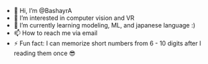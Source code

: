 - 👋 Hi, I’m @BashayrA
- 👀 I’m interested in computer vision and VR 
- 🌱 I’m currently learning modeling, ML, and japanese language :)
- 📫 How to reach me via email
- ⚡ Fun fact: I can memorize short numbers from 6 - 10 digits after I reading them once 😎

<!---
BashayrA/BashayrA is a ✨ special ✨ repository because its `README.md` (this file) appears on your GitHub profile.
You can click the Preview link to take a look at your changes.
--->
